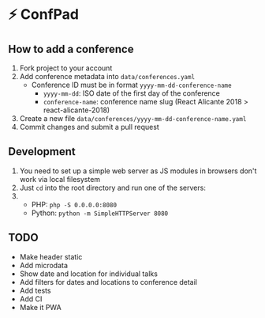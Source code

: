 # ⚡️ ConfPad

## How to add a conference

1. Fork project to your account
2. Add conference metadata into `data/conferences.yaml`
   * Conference ID must be in format `yyyy-mm-dd-conference-name`
     * `yyyy-mm-dd`: ISO date of the first day of the conference
     * `conference-name`: conference name slug (React Alicante 2018 > react-alicante-2018)
3. Create a new file `data/conferences/yyyy-mm-dd-conference-name.yaml`
4. Commit changes and submit a pull request


## Development

1. You need to set up a simple web server as JS modules in browsers don't work via local filesystem
2. Just `cd` into the root directory and run one of the servers:
3. * PHP: `php -S 0.0.0.0:8080`
   * Python: `python -m SimpleHTTPServer 8080`

## TODO

* Make header static
* Add microdata
* Show date and location for individual talks
* Add filters for dates and locations to conference detail
* Add tests
* Add CI
* Make it PWA

